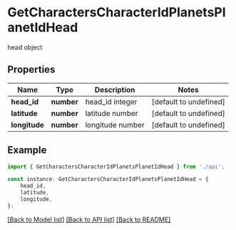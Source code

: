 # GetCharactersCharacterIdPlanetsPlanetIdHead

head object

## Properties

Name | Type | Description | Notes
------------ | ------------- | ------------- | -------------
**head_id** | **number** | head_id integer | [default to undefined]
**latitude** | **number** | latitude number | [default to undefined]
**longitude** | **number** | longitude number | [default to undefined]

## Example

```typescript
import { GetCharactersCharacterIdPlanetsPlanetIdHead } from './api';

const instance: GetCharactersCharacterIdPlanetsPlanetIdHead = {
    head_id,
    latitude,
    longitude,
};
```

[[Back to Model list]](../README.md#documentation-for-models) [[Back to API list]](../README.md#documentation-for-api-endpoints) [[Back to README]](../README.md)
